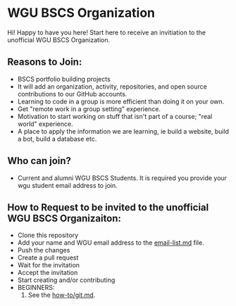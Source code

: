 # WGU BSCS Organization
Hi! Happy to have you here! Start here to receive an invitiation to the unofficial WGU BSCS Organization.
## Reasons to Join:
* BSCS portfolio building projects 
* It will add an organization, activity, repositories, and open source contributions to our GitHub accounts.
* Learning to code in a group is more efficient than doing it on your own.
* Get "remote work in a group setting" experience.
* Motivation to start working on stuff that isn't part of a course; "real world" experience.
* A place to apply the information we are learning,  ie build a website, build a bot, build a database etc.

## Who can join?
* Current and alumni WGU BSCS Students. It is required you provide your wgu student email address to join.  

## How to Request to be invited to the unofficial WGU BSCS Organizaiton:
* Clone this repository
* Add your name and WGU email address to the [email-list.md](https://github.com/WGU-BSCS/request-invite/blob/master/email-list.md) file.
* Push the changes
* Create a pull request
* Wait for the invitation
* Accept the invitation
* Start creating and/or contributing
* BEGINNERS: 
    1. See the [how-to/git.md](https://github.com/WGU-BSCS/how-to/blob/master/git.md). 


